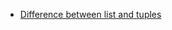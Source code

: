 + [Difference between list and tuples](https://www.programiz.com/python-programming/list-vs-tuples)
